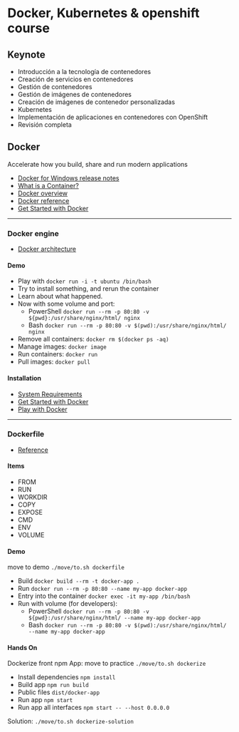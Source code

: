 # Docker, Kubernetes & openshift course

## Keynote

- Introducción a la tecnología de contenedores
- Creación de servicios en contenedores
- Gestión de contenedores
- Gestión de imágenes de contenedores
- Creación de imágenes de contenedor personalizadas
- Kubernetes
- Implementación de aplicaciones en contenedores con OpenShift
- Revisión completa

## Docker

Accelerate how you build, share and run modern applications

- [Docker for Windows release notes](https://docs.docker.com/docker-for-windows/release-notes/)
- [What is a Container?](https://www.docker.com/resources/what-container)
- [Docker overview](https://docs.docker.com/engine/docker-overview/)
- [Docker reference](https://docs.docker.com/reference/)
- [Get Started with Docker](https://www.docker.com/get-started)

---

### Docker engine

- [Docker architecture](https://docs.docker.com/get-started/overview/#docker-architecture)

#### Demo

- Play with `docker run -i -t ubuntu /bin/bash`
- Try to install something, and rerun the container
- Learn about what happened.
- Now with some volume and port:
    * PowerShell `docker run --rm -p 80:80 -v ${pwd}:/usr/share/nginx/html/ nginx`
    * Bash `docker run --rm -p 80:80 -v $(pwd):/usr/share/nginx/html/ nginx`
- Remove all containers: `docker rm $(docker ps -aq)`
- Manage images: `docker image`
- Run containers: `docker run`
- Pull images: `docker pull`

#### Installation

- [System Requirements](https://docs.docker.com/docker-for-windows/install/#system-requirements)
- [Get Started with Docker](https://www.docker.com/get-started)
- [Play with Docker](https://www.docker.com/play-with-docker)

---

### Dockerfile

- [Reference](https://docs.docker.com/engine/reference/builder/)

#### Items

- FROM
- RUN
- WORKDIR
- COPY
- EXPOSE
- CMD
- ENV
- VOLUME

#### Demo

move to demo `./move/to.sh dockerfile`

- Build `docker build --rm -t docker-app .`
- Run `docker run --rm -p 80:80 --name my-app docker-app`
- Entry into the container `docker exec -it my-app /bin/bash`
- Run with volume (for developers):
    * PowerShell `docker run --rm -p 80:80 -v ${pwd}:/usr/share/nginx/html/ --name my-app docker-app`
    * Bash `docker run --rm -p 80:80 -v $(pwd):/usr/share/nginx/html/ --name my-app docker-app`

#### Hands On

Dockerize front npm App: move to practice `./move/to.sh dockerize`

- Install dependencies `npm install`
- Build app `npm run build`
- Public files `dist/docker-app`
- Run app `npm start`
- Run app all interfaces `npm start -- --host 0.0.0.0`

Solution: `./move/to.sh dockerize-solution`
